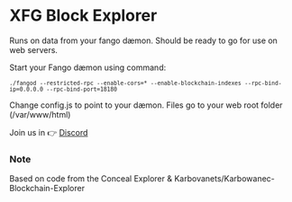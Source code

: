 # XFG Block Explorer

Runs on data from your fango dæmon. Should be ready to go for use on web servers.

Start your Fango dæmon using command:

<sup>```./fangod --restricted-rpc --enable-cors=* --enable-blockchain-indexes --rpc-bind-ip=0.0.0.0 --rpc-bind-port=18180```</sup>

Change config.js to point to your dæmon. Files go to your web root folder (/var/www/html)

Join us in :point_right: [Discord](http://discord.fandom.gold) 

### Note
Based on code from the Conceal Explorer & Karbovanets/Karbowanec-Blockchain-Explorer
